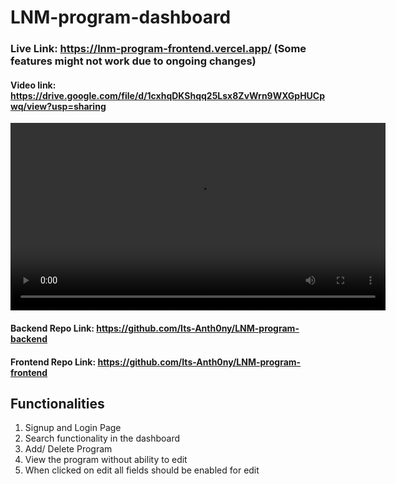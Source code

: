 # LNM-program-dashboard

### Live Link: https://lnm-program-frontend.vercel.app/ (Some features might not work due to ongoing changes)

#### Video link: https://drive.google.com/file/d/1cxhqDKShqq25Lsx8ZvWrn9WXGpHUCpwq/view?usp=sharing

<video width="600" controls>
  <source src="https://drive.google.com/uc?export=download&id=1cxhqDKShqq25Lsx8ZvWrn9WXGpHUCpwq" type="video/mp4">
</video>

#### Backend Repo Link: https://github.com/Its-Anth0ny/LNM-program-backend

#### Frontend Repo Link: https://github.com/Its-Anth0ny/LNM-program-frontend

## Functionalities
1. Signup and Login Page
2. Search functionality in the dashboard
3. Add/ Delete Program
4. View the program without ability to edit
5. When clicked on edit all fields should be enabled for edit


